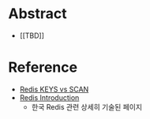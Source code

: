 # Abstract
- [[TBD]]
# Reference
- [Redis KEYS vs SCAN](https://velog.io/@sejinkim/Redis-KEYS-vs-SCAN)
- [Redis Introduction](http://redisgate.kr/redis/introduction/redis_intro.php)
	- 한국 Redis 관련 상세히 기술된 페이지